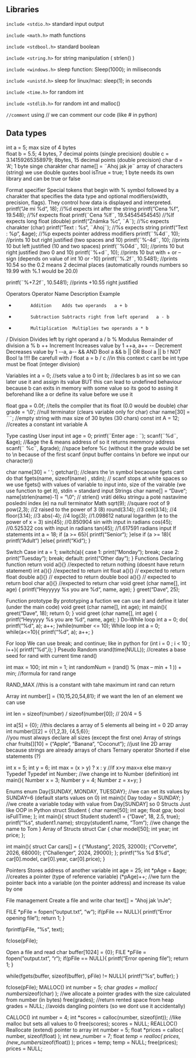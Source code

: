 ## Libraries
`include <stdio.h>`       standard input output

`include <math.h>`      math functions

`include <stdbool.h>`     standard boolean 

`include <string.h>`      for string manipulation ( strlen() )

`include <windows.h>`     sleep function:   Sleep(1000);     in miliseconds

`include <unistd.h>`      sleep for linux/mac: sleep(1);     in seconds

`include <time.h>`        for random int

`include <stdlib.h>`      for random int and malloc()



`//comment`     using // we can comment our code (like # in python)



## Data types
int a = 5;      max size of 4 bytes  
float b = 5.5;  4 bytes, 7 decimal points (single precision)
double c = 3.14159265358979;    8bytes, 15 decimal points (double precision)
char d = ‘A‘;   1 byte singe charakter
char name[] = ¨Ahoj jak je¨     array of characters (string) we use double quotes
bool isTrue = true;     1 byte needs its own library and can be true or false

Format specifier
Special tokens that begin with % symbol followed by a charakter that specifies the data type and optional modifiers(width, precision, flags). They control how data is displayed and interpreted.
printf(“Je mi %d“, 18); 	//%d expects int after the string
printf(“Cena %f“, 19.548);	//%f expects float
printf(¨Cena %lf¨, 19.54545454545) 	//%lf expects long float (double)
printf(“Známka %c“, ¨A¨);	//%c expects charakter (char)
printf(“Text :  %s“, ¨Ahoj¨);	//%s expects string
printf(“Text :  %p“, &age);	//%p expects pointer address
modifiers
printf(¨%4d¨, 10);	//prints 10 but right justified (two spaces and 10)
printf(¨%-4d¨, 10);	//prints 10 but left justified (10 and two spaces)
printf(¨%04d¨, 10);	//prints 10 but right justified (two 0 and 10)
printf(¨%+d¨, 10);	//prints 10 but with + or – sign (depends on value of int 10 or -10)
printf(¨%.2f¨, 10.5481);	//prints 10.54 so the 0.2 means 2 decimal places (automatically rounds numbers so 19.99 with %.1 would be 20.0)

printf(¨%+7.2f¨, 10.5481);	//prints +10.55 right justified




Operators
Operator			Name	Description	Example
+			Addition	Adds two operands	a + b
-			Subtraction	Subtracts right from left operand	a - b
*			Multiplication	Multiplies two operands	a * b
/			Division	Divides left by right operand	a / b
%			Modulus	Remainder of division	a % b
++			Increment	Increases value by 1	++a, a++
--			Decrement	Decreases value by 1	--a, a--
&&			AND	Bool	a && b
||			OR	Bool	a || b
!			NOT	Bool	!a
!!!! Be carefull with /
float a = b / c		//in this context c cant be int type must be float (integer division)

Variables
int a = 0;	//sets value a to 0
int b;		//declares b as int so we can later use it and assign its value BUT this can lead to undefined behaviour because b can exits in memory with some value so its good to assing it beforehand like a or define its value before we use it

float gpa = 0.0f;	//tells the compiler that its float (0.0 would be double)
char grade = ‘\0‘;	//null terminator (clears variable only for char)
char name[30] = ¨¨;	//empty string with max size of 30 bytes (30 chars)
const int A = 12;	//creates a constant int variable A

Type casting
User input
int age = 0;
printf(¨Enter age : ¨);
scanf(¨%d¨, &age);	//&age the & means address of so it returns memmory address
scanf(¨ %c¨, &grade);	//space before %c (without it the grade would be set to \n because of the first scanf (input buffer contains  \n before we input our character))

char name[30] = ‘ ‘;
getchar();				//clears the \n symbol becaouse fgets cant do that
fgets(name, sizeof(name) , stdin);	// scanf stops at white spaces so we use fgets() with values of variable to input into, size of the vairable (we use function to get it), stdin = standard input
Strings
char name[] = “Dave“;
name[strlen(name)-1] = “\0“;	// strlen() vrátí délku stringu a poté nastavíme poslední index (e) na null terminator
Math
sqrt(9);	//square root of 9
pow(2,3);	//2 raised to the power of 3 (8)
round(3.14);	//3
ceil(3.14);	//4
floor(3.14);	//3
abs(-4);	//4
log(3);		//1.098612     natural logarithm (e to the power of x = 3)
sin(45);	//0.850904	sin with input in radians
cos(45);	//0.525322	cos with input in radians
tan(45);	//1.617591	radians input
If statements
int a = 18; 
if (a >= 65){
        printf(“Senior“);
}else if (a >= 18){
        printf(“Adult“)
}else{
        printf(“Kid“);
}






Switch Case
int a = 1;
switch(a){
        case 1:
                print(“Monday“);
                break;
        case 2:
                print(“Tuesday“);
                break;
        default:
                print(“Other day“);
}
Functions
Declaring function return
void a(){}	//expected to return nothing (doesnt have return statement)
int a(){}	//expected to return int
float a(){}	// expected to return float
double a(){}	// expected to return double
bool a(){}	// expected to return bool
char a(){}	//expected to return char
void greet (char name[], int age) {
        printf(“Heyyyyy %s you are %d“, name, age);
}
greet(“Dave“, 25);
	




Function prototype
By prototyping a fuction we can use it and define it later (under the main code)
void greet (char name[], int age);
int main(){
        greet(“Dave“, 18);
        return 0;
}
void greet (char name[], int age) {
        printf(“Heyyyyy %s you are %d“, name, age);
}
	Do-While loop
int a = 0;
do{
        printf(“%d“, a);
        a++;
}while(number <= 10);
	While loop
int a = 0;
while(a<=10){
        printf(“%d“, a);
        a++;
}

For loop
We can use break; and continue; like in python
for (int i = 0 ; i < 10 ; i++){
        printf(“%d“,i);
}
Pseudo Random
srand(time(NULL));	//creates a base seed for rand with current time
rand()

int max = 100;
int min = 1;
int randomNum = (rand() % (max – min + 1 )) + min;	//formula for rand range

RAND_MAX	//this is a constant with tahe maximum int rand can return



Array
int number[] = {10,15,20,54,81};
if we want the len of an element we can use 

int len = sizeof(number) / sizeof(number[0]);		//   20/4 = 5

int a[5] = {0};	//this declares a array of 5 elements all being int = 0
2D array
int number[][2] = {{1,2,3},  {4,5,6}};	
//you must always declare all sizes (except the first one)
Array of strings
char fruits[][10] = {“Apple“, “Banana“, “Coconut“};
//just line 2D array because strings are already arrays of chars
Ternary operator
Shorted if else statements (?)

int x = 5;
int y = 6;
int max = (x > y) ? x : y	//if x>y max=x else max=y
Typedef
Typedef int Number;	//we change int to Number (definition)
int main(){
        Number x = 3;
        Number y = 4;
        Number z = x+y;
}



Enums
enum Day{SUNDAY, MONDAY, TUESDAY};
	//we can set its values by SUNDAY=6 (default starts values on 0) 
int main(){
        Day today = SUNDAY;	
}                        //we create a variable today with value from Day[SUNDAY] so 0
Structs
Just like OOP in Python
struct Student {
        char name[50];
        int age;
        float gpa;
        bool isFullTime;
};
int main(){
        struct Student student1 = {“Dave“, 18, 2.5, true};
        printf(“%s“, student1.name);
        strcpy(student1.name, “Tom“);	                    //we change the name to Tom
}
Array of Structs
struct Car {
        char model[50];
        int year;
        int price;
};

int main(){
        struct Car cars[] = {
        {“Mustang“, 2025, 32000};
        {“Corvette“, 2026, 68000};
        {“Challenger“, 2024, 29000};
        };
        printf(“%s %d $%d“, car[0].model, car[0].year, car[0].price);
}



Pointers
Stores address of another variable
int age = 25;
int *pAge = &age;	//creates a pointer (type of reference variable)
(*pAge)++;	                       //we turn the pointer back into a variable (on the pointer address)
                                                 and increase its value by one

















File management
Create a file and write
char text[] = “Ahoj jak \nJe“; 

FILE *pFile = fopen(“output.txt“, “w“);
if(pFile == NULL){
        printf(“Error opening file“);
        return 1;
}

fprintf(pFile, “%s“, text);

fclose(pFile);

Open a file and read 
char buffer[1024] = {0};
FILE *pFile = fopen(“output.txt“, “r“);
if(pFile == NULL){
        printf(“Error opening file“);
        return 1;
}

while(fgets(buffer, sizeof(buffer), pFile) != NULL){
        printf(“%s“, buffer);
}

fclose(pFile);
MALLOC()
int number = 5;
char *grades = malloc( number*sizeof(char) );     //we allocate a pointer grades with the
                                                                                                       size calculated from number (in bytes)
free(grades);	//return rented space from heap
grades = NULL;	                           //avoids dangling pointers (so we dont use it accidentally)
 



CALLOC()
int number = 4;
int *scores = calloc(number, sizeof(int));	      //like malloc but sets all values to 0
free(scores);
scores = NULL;
	REALLOC()
Reallocate (extend) pointer to array
int number = 5;
float *prices = calloc( number, sizeof(float) );
int new_number = 7;
float *temp = realloc( prices,  (new_number*sizeof(float))  );
prices = temp;
temp = NULL;
free(prices);
prices = NULL;


